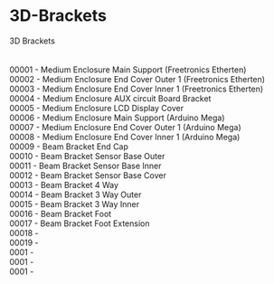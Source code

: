 # 3D-Brackets
3D Brackets
<br>
<br>
<br>
00001 - Medium Enclosure Main Support (Freetronics Etherten)<br>
00002 - Medium Enclosure End Cover Outer 1 (Freetronics Etherten)<br>
00003 - Medium Enclosure End Cover Inner 1 (Freetronics Etherten)<br>
00004 - Medium Enclosure AUX circuit Board Bracket<br>
00005 - Medium Enclosure LCD Display Cover<br>
00006 - Medium Enclosure Main Support (Arduino Mega)<br>
00007 - Medium Enclosure End Cover Outer 1 (Arduino Mega)<br>
00008 - Medium Enclosure End Cover Inner 1 (Arduino Mega)<br>
00009 - Beam Bracket End Cap<br>
00010 - Beam Bracket Sensor Base Outer<br>
00011 - Beam Bracket Sensor Base Inner<br>
00012 - Beam Bracket Sensor Base Cover<br>
00013 - Beam Bracket 4 Way <br>
00014 - Beam Bracket 3 Way Outer<br>
00015 - Beam Bracket 3 Way Inner<br>
00016 - Beam Bracket Foot<br>
00017 - Beam Bracket Foot Extension<br>
00018 - <br>
00019 - <br>
0001 - <br>
0001 - <br>
0001 - <br>






